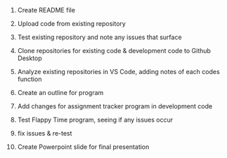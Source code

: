 1. Create README file

2. Upload code from existing repository

3. Test existing repository and note any issues that surface

4. Clone repositories for existing code & development code to Github Desktop

5. Analyze existing repositories in VS Code, adding notes of each codes function

6. Create an outline for program

7. Add changes for assignment tracker program in development code

8. Test Flappy Time program, seeing if any issues occur

9. fix issues & re-test

10. Create Powerpoint slide for final presentation
